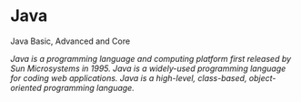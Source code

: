 # Java
Java Basic, Advanced and Core

*Java is a programming language and computing platform first released by Sun Microsystems in 1995.*
*Java is a widely-used programming language for coding web applications.* 
*Java is a high-level, class-based, object-oriented programming language.*
